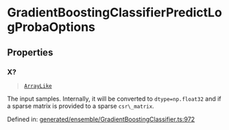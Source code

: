 # GradientBoostingClassifierPredictLogProbaOptions

## Properties

### X?

> [`ArrayLike`](../types/ArrayLike.md)

The input samples. Internally, it will be converted to `dtype=np.float32` and if a sparse matrix is provided to a sparse `csr\_matrix`.

Defined in:  [generated/ensemble/GradientBoostingClassifier.ts:972](https://github.com/transitive-bullshit/scikit-learn-ts/blob/92ab806/packages/sklearn/src/generated/ensemble/GradientBoostingClassifier.ts#L972)
